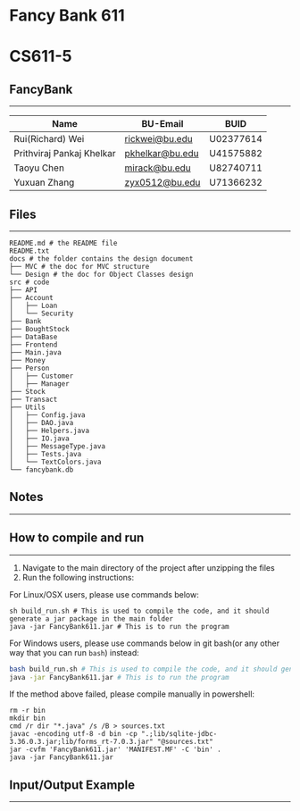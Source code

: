 # Fancy Bank 611

# CS611-5
## FancyBank
---------------------------------------------------------------------------
| Name                      | BU-Email        | BUID      |
| ------------------------- | --------------- | --------- |
| Rui(Richard) Wei          | rickwei@bu.edu  | U02377614 |
| Prithviraj Pankaj Khelkar | pkhelkar@bu.edu | U41575882 |
| Taoyu Chen                | mirack@bu.edu   | U82740711 |
| Yuxuan Zhang              | zyx0512@bu.edu  | U71366232 |


## Files
---------------------------------------------------------------------------

```shell
README.md # the README file
README.txt
docs # the folder contains the design document
├── MVC # the doc for MVC structure
└── Design # the doc for Object Classes design
src # code
├── API
├── Account
│   ├── Loan
│   └── Security
├── Bank
├── BoughtStock
├── DataBase
├── Frontend
├── Main.java
├── Money
├── Person
│   ├── Customer
│   ├── Manager
├── Stock
├── Transact
├── Utils
│   ├── Config.java
│   ├── DAO.java
│   ├── Helpers.java
│   ├── IO.java
│   ├── MessageType.java
│   ├── Tests.java
│   └── TextColors.java
└── fancybank.db
```

## Notes
---------------------------------------------------------------------------


## How to compile and run
---------------------------------------------------------------------------
1. Navigate to the main directory of the project after unzipping the files
2. Run the following instructions:

For Linux/OSX users, please use commands below:

```shell
sh build_run.sh # This is used to compile the code, and it should generate a jar package in the main folder
java -jar FancyBank611.jar # This is to run the program
```

For Windows users, please use commands below in git bash(or any other way that you can run `bash`) instead:

```bash
bash build_run.sh # This is used to compile the code, and it should generate a jar package in the main folder
java -jar FancyBank611.jar # This is to run the program
```

If the method above failed, please compile manually in powershell:

```shell
rm -r bin
mkdir bin
cmd /r dir "*.java" /s /B > sources.txt
javac -encoding utf-8 -d bin -cp ".;lib/sqlite-jdbc-3.36.0.3.jar;lib/forms_rt-7.0.3.jar" "@sources.txt"
jar -cvfm 'FancyBank611.jar' 'MANIFEST.MF' -C 'bin' .
java -jar FancyBank611.jar
```

## Input/Output Example

---------------------------------------------------------------------------